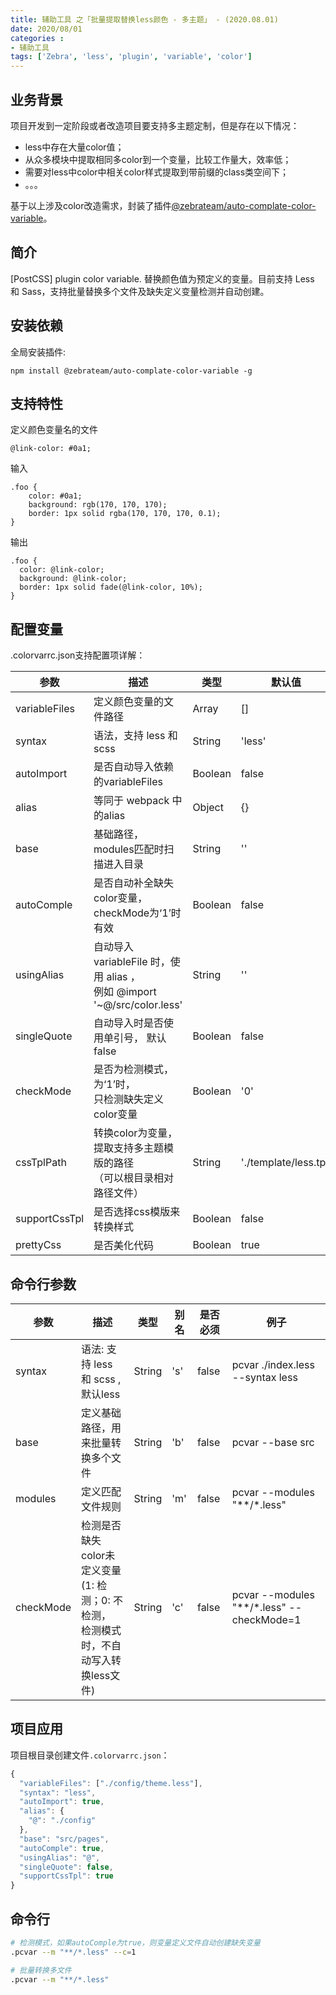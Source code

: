 ```yaml
---
title: 辅助工具 之「批量提取替换less颜色 - 多主题」 - (2020.08.01)
date: 2020/08/01
categories :
- 辅助工具
tags: ['Zebra', 'less', 'plugin', 'variable', 'color'] 
---
```


## 业务背景

项目开发到一定阶段或者改造项目要支持多主题定制，但是存在以下情况：

- less中存在大量color值；
- 从众多模块中提取相同多color到一个变量，比较工作量大，效率低；
- 需要对less中color中相关color样式提取到带前缀的class类空间下；
- 。。。

基于以上涉及color改造需求，封装了插件[@zebrateam/auto-complate-color-variable](https://www.npmjs.com/package/@zebrateam/auto-complate-color-variable)。

## 简介

[PostCSS] plugin color variable. 替换颜色值为预定义的变量。目前支持 Less 和 Sass，支持批量替换多个文件及缺失定义变量检测并自动创建。

## 安装依赖

全局安装插件:

```
npm install @zebrateam/auto-complate-color-variable -g
```

## 支持特性

定义颜色变量名的文件

```less
@link-color: #0a1;
```

输入
```less
.foo {
    color: #0a1;
    background: rgb(170, 170, 170);
    border: 1px solid rgba(170, 170, 170, 0.1);
}
```

输出
```less
.foo {
  color: @link-color;
  background: @link-color;
  border: 1px solid fade(@link-color, 10%);
}
```

## 配置变量

.colorvarrc.json支持配置项详解：

| 参数 | 描述 | 类型 | 默认值 |
| --- | --- | --- | --- |
| variableFiles | 定义颜色变量的文件路径 | Array | [] |
| syntax | 语法，支持 less 和 scss | String | 'less' |
| autoImport | 是否自动导入依赖的variableFiles | Boolean | false |
| alias | 等同于 webpack 中的alias | Object | {} |
| base | 基础路径，modules匹配时扫描进入目录 | String | '' |
| autoComple | 是否自动补全缺失color变量，<br>checkMode为‘1’时有效 | Boolean | false |
| usingAlias | 自动导入 variableFile 时，使用 alias ，<br>例如 @import '~@/src/color.less' | String | '' |
| singleQuote | 自动导入时是否使用单引号， 默认 false | Boolean | false |
| checkMode | 是否为检测模式，为‘1’时，<br>只检测缺失定义color变量 | Boolean | '0' |
| cssTplPath | 转换color为变量，提取支持多主题模版的路径<br>（可以根目录相对路径文件） | String | './template/less.tpl' |
| supportCssTpl | 是否选择css模版来转换样式 | Boolean | false |
| prettyCss | 是否美化代码 | Boolean | true |

## 命令行参数

| 参数 | 描述 | 类型 | 别名 | 是否必须 | 例子 | 
| --- | --- | --- | --- | --- | --- |
| syntax | 语法: 支持 less 和 scss , 默认less | String | 's' | false | pcvar ./index.less --syntax less |
| base | 定义基础路径，用来批量转换多个文件 | String | 'b' | false | pcvar --base src | 
| modules | 定义匹配文件规则 | String | 'm' | false | pcvar --modules "**/*.less" |
| checkMode | 检测是否缺失color未定义变量<br>(1: 检测；0: 不检测，<br>检测模式时，不自动写入转换less文件) | String | 'c' | false | pcvar --modules "**/*.less" --checkMode=1 |


## 项目应用

项目根目录创建文件`.colorvarrc.json`：

```js
{
  "variableFiles": ["./config/theme.less"],
  "syntax": "less",
  "autoImport": true,
  "alias": {
    "@": "./config" 
  },
  "base": "src/pages",
  "autoComple": true,
  "usingAlias": "@", 
  "singleQuote": false,
  "supportCssTpl": true
}
```

## 命令行

```bash
# 检测模式，如果autoComple为true，则变量定义文件自动创建缺失变量
.pcvar --m "**/*.less" --c=1

# 批量转换多文件
.pcvar --m "**/*.less"
```

